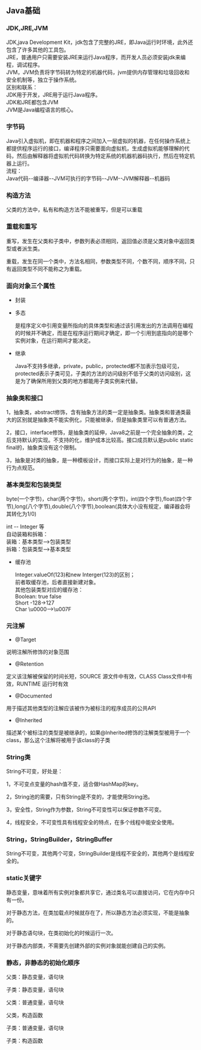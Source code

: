 ## Java基础

### JDK,JRE,JVM

JDK,java Development Kit，jdk包含了完整的JRE，即Java运行时环境，此外还包含了许多其他的工具包。          
JRE，普通用户只需要安装JRE来运行Java程序，而开发人员必须安装jdk来编程，调试程序。         
JVM，JVM负责将字节码转为特定的机器代码，jvm提供内存管理和垃圾回收和安全机制等，独立于操作系统。         
区别和联系：            
JDK用于开发，JRE用于运行Java程序。          
JDK和JRE都包含JVM           
JVM是Java编程语言的核心。           

### 字节码

Java引入虚拟机，即在机器和程序之间加入一层虚拟的机器，在任何操作系统上都提供程序运行的接口，编译程序只需要面向虚拟机，生成虚拟机能够理解的代码，然后由解释器将虚拟机代码转换为特定系统的机器机器码执行，然后在特定机器上运行。            
流程：      
Java代码--编译器--JVM可执行的字节码--JVM--JVM解释器--机器码

### 构造方法

父类的方法中，私有和构造方法不能被重写，但是可以重载

### 重载和重写

重写，发生在父类和子类中，参数列表必须相同，返回值必须是父类对象中返回类型或者派生类。

重载，发生在同一个类中，方法名相同，参数类型不同，个数不同，顺序不同，只有返回类型不同不能称之为重载。

### 面向对象三个属性

- 封装

- 多态

  是程序定义中引用变量所指向的具体类型和通过该引用发出的方法调用在编程的时候并不确定，而是在程序运行期间才确定，即一个引用到底指向的是哪个实例对象，在运行期间才能决定。

- 继承

  Java不支持多继承，private，public，protected都不加表示包级可见，protected表示子类可见，子类的方法的访问级别不低于父类的访问级别，这是为了确保所用到父类的地方都能用子类实例来代替。

### 抽象类和接口

1，抽象类，abstract修饰，含有抽象方法的类一定是抽象类。抽象类和普通类最大的区别就是抽象类不能实例化，只能被继承，但是抽象类里可以有普通方法。

2，接口，interface修饰，是抽象类的延伸，Java8之前是一个完全抽象的类，之后支持默认的实现。不支持的化，维护成本比较高。接口成员默认是public static final的，抽象类没有这个限制。

3，抽象是对类的抽象，是一种模板设计，而接口实际上是对行为的抽象，是一种行为点规范。

### 基本类型和包装类型

byte(一个字节)，char(两个字节)，short(两个字节)，int(四个字节),float(四个字节),long(八个字节),double(八个字节),boolean(具体大小没有规定，编译器会将其转化为1/0)    

int -- Integer 等      
自动装箱和拆箱：      
装箱：基本类型-->包装类型    
拆箱：包装类型-->基本类型     

- 缓存池

  Integer.valueOf(123)和new Interger(123)的区别；      
  前者取缓存池，后者直接新建对象。    
  其他包装类型对应的缓存池：     
  Boolean: true false      
  Short -128->127     
  Char \u0000-->\u007F    

### 元注解

- @Target

说明注解所修饰的对象范围

- @Retention

定义该注解被保留的时间长短，SOURCE 源文件中有效，CLASS Class文件中有效，RUNTIME 运行时有效

- @Documented

用于描述其他类型的注解应该被作为被标注的程序成员的公共API

- @Inherited

描述某个被标注的类型是被继承的，如果@Inherited修饰的注解类型被用于一个class，那么这个注解将被用于该class的子类

### String类

String不可变，好处是：

1，不可变点变量的hash值不变，适合做HashMap的key。

2，String池的需要，只有String是不变的，才能使用String池。

3，安全性，String作为参数，String不可变性可以保证参数不可变。

4，线程安全，不可变性具有线程安全的特点，在多个线程中能安全使用。

### String，StringBuilder，StringBuffer

String不可变，其他两个可变，StringBuilder是线程不安全的，其他两个是线程安全的。

### static关键字

静态变量，意味着所有实例对象都共享它，通过类名可以直接访问，它在内存中只有一份。

对于静态方法，在类加载点时候就存在了，所以静态方法必须实现，不能是抽象的。

对于静态语句块，在类初始化的时候运行一次。

对于静态内部类，不需要先创建外部的实例对象就能创建自己的实例。

### 静态，非静态的初始化顺序

父类：静态变量，语句块

子类：静态变量，语句块

父类：普通变量，语句块

父类，构造函数

子类：普通变量，语句块

子类：构造函数

